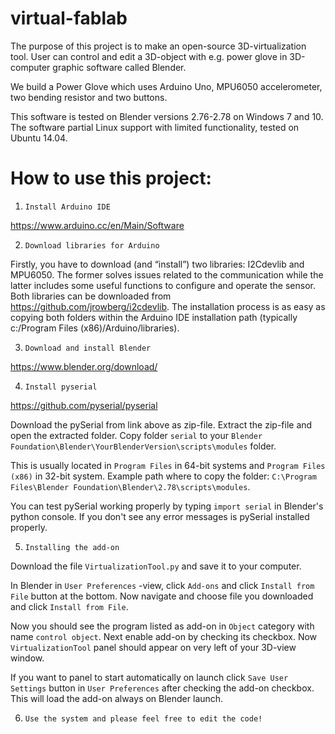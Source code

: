 # virtual-fablab
The purpose of this project is to make an open-source 3D-virtualization tool.
User can control and edit a 3D-object with e.g. power glove in 3D-computer graphic software called Blender.

We build a Power Glove which uses Arduino Uno, MPU6050 accelerometer, two bending resistor and two buttons.

This software is tested on Blender versions 2.76-2.78 on Windows 7 and 10. The software partial Linux support with limited functionality, tested on Ubuntu 14.04.  

# How to use this project:
1. `Install Arduino IDE`

  https://www.arduino.cc/en/Main/Software

2. `Download libraries for Arduino`

  Firstly, you have to download (and “install”) two libraries: I2Cdevlib and MPU6050. The former solves issues related to the communication   while the latter includes some useful functions to configure and operate the sensor. Both libraries can be downloaded from                 https://github.com/jrowberg/i2cdevlib. The installation process is as easy as copying both folders within the Arduino IDE installation     path (typically c:/Program Files (x86)/Arduino/libraries).

3. `Download and install Blender`

  https://www.blender.org/download/

4. `Install pyserial`

  https://github.com/pyserial/pyserial
  
  Download the pySerial from link above as zip-file. Extract the zip-file and open the extracted folder.
  Copy folder `serial` to your `Blender Foundation\Blender\YourBlenderVersion\scripts\modules` folder.

  This is usually located in `Program Files` in 64-bit systems and `Program Files (x86)` in 32-bit system.
  Example path where to copy the folder: `C:\Program Files\Blender Foundation\Blender\2.78\scripts\modules`.

  You can test pySerial working properly by typing `import serial` in Blender's python console. If you don't 
  see any error  messages is pySerial installed properly.



5. `Installing the add-on`

  Download the file `VirtualizationTool.py` and save it to your computer.
 
  In Blender in `User Preferences` -view, click `Add-ons` and click `Install from File` button at the bottom.
  Now navigate and choose file you downloaded and click `Install from File`.

  Now you should see the program listed as add-on in `Object` category with name `control object`.
  Next enable add-on by checking its checkbox. Now `VirtualizationTool` panel should appear on very left of your 3D-view window.

  If you want to panel to start automatically on launch click `Save User Settings` button in `User Preferences` after
  checking the add-on checkbox. This will load the add-on always on Blender launch.

6. `Use the system and please feel free to edit the code!`
